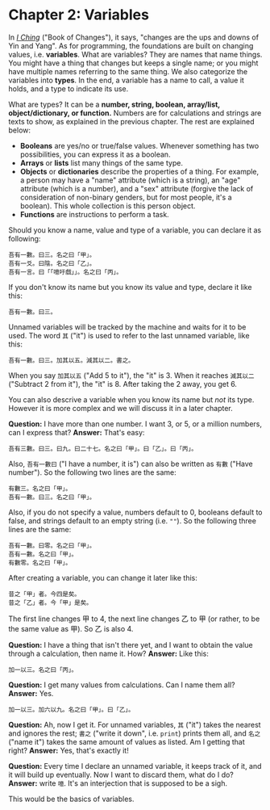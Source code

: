 # Chapter 2: Variables
In [*I Ching*](https://en.wikipedia.org/wiki/I_Ching) ("Book of Changes"), it says, "changes are the ups and downs of Yin and Yang". As for programming, the foundations are built on changing values, i.e. **variables**.
What are variables? They are names that name things. You might have a thing that changes but keeps a single name; or you might have multiple names referring to the same thing. We also categorize the variables into **types**. In the end, a variable has a name to call, a value it holds, and a type to indicate its use.

What are types? It can be a **number, string, boolean, array/list, object/dictionary, or function.** Numbers are for calculations and strings are texts to show, as explained in the previous chapter. The rest are explained below:

- **Booleans** are yes/no or true/false values. Whenever something has two possibilities, you can express it as a boolean.
- **Arrays** or **lists** list many things of the same type.
- **Objects** or **dictionaries** describe the properties of a thing. For example, a person may have a "name" attribute (which is a string), an "age" attribute (which is a number), and a "sex" attribute (forgive the lack of consideration of non-binary genders, but for most people, it's a boolean). This whole collection is this person object.
- **Functions** are instructions to perform a task.

Should you know a name, value and type of a variable, you can declare it as following:

```
吾有一數。曰三。名之曰「甲」。
吾有一爻。曰陰。名之曰「乙」。
吾有一言。曰「「噫吁戲」」。名之曰「丙」。
```

If you don't know its name but you know its value and type, declare it like this:

```
吾有一數。曰三。
```

Unnamed variables will be tracked by the machine and waits for it to be used. The word `其` ("it") is used to refer to the last unnamed variable, like this:

```
吾有一數。曰三。加其以五。減其以二。書之。
```

When you say `加其以五` ("Add 5 to it"), the "it" is 3. When it reaches `減其以二` ("Subtract 2 from it"), the "it" is 8. After taking the 2 away, you get 6.

You can also descrive a variable when you know its name but *not* its type. However it is more complex and we will discuss it in a later chapter.

**Question:** I have more than one number. I want 3, or 5, or a million numbers, can I express that?
**Answer:** That's easy:

```
吾有三數。曰三。曰九。曰二十七。名之曰「甲」。曰「乙」。曰「丙」。
```

Also, `吾有一數曰` ("I have a number, it is") can also be written as `有數` ("Have number"). So the following two lines are the same:

```
有數三。名之曰「甲」。
吾有一數。曰三。名之曰「甲」。
```

Also, if you do not specify a value, numbers default to 0, booleans default to false, and strings default to an empty string (i.e. `""`). So the following three lines are the same:

```
吾有一數。曰零。名之曰「甲」。
吾有一數。名之曰「甲」。
有數零。名之曰「甲」。
```

After creating a variable, you can change it later like this:

```
昔之「甲」者。今四是矣。
昔之「乙」者。今「甲」是矣。
```

The first line changes 甲 to 4, the next line changes 乙 to 甲 (or rather, to be the same value as 甲). So 乙 is also 4.

**Question:** I have a thing that isn't there yet, and I want to obtain the value through a calculation, then name it. How?
**Answer:** Like this:

```
加一以三。名之曰「丙」。
```

**Question:** I get many values from calculations. Can I name them all?
**Answer:** Yes.

```
加一以三。加六以九。名之曰「甲」。曰「乙」。
```

**Question:** Ah, now I get it. For unnamed variables, `其` ("it") takes the nearest and ignores the rest; `書之` ("write it down", i.e. `print`) prints them all, and `名之` ("name it") takes the same amount of values as listed. Am I getting that right?
**Answer:** Yes, that's exactly it!

**Question:** Every time I declare an unnamed variable, it keeps track of it, and it will build up eventually. Now I want to discard them, what do I do?
**Answer:** write `噫`. It's an interjection that is supposed to be a sigh.

This would be the basics of variables.